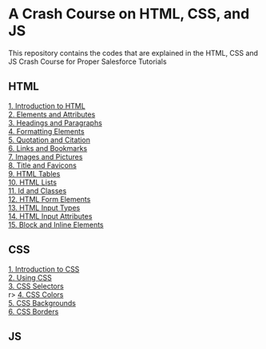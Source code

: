 # A Crash Course on HTML, CSS, and JS
This repository contains the codes that are explained in the HTML, CSS and JS Crash Course for Proper Salesforce Tutorials

## HTML
<a href="https://github.com/amitniitmca/crash-course-html-css-js/tree/master/HTML_Crash_Course/T01_Introduction_to_HTML"> 1. Introduction to HTML </a> <br> 
<a href="https://github.com/amitniitmca/crash-course-html-css-js/tree/master/HTML_Crash_Course/T02_Elements_and_Attributes"> 2. Elements and Attributes </a> <br> 
<a href="https://github.com/amitniitmca/crash-course-html-css-js/tree/master/HTML_Crash_Course/T03_Headings_and_Paragraphs"> 3. Headings and Paragraphs </a> <br> 
<a href="https://github.com/amitniitmca/crash-course-html-css-js/tree/master/HTML_Crash_Course/T04_Formatting_Elements"> 4. Formatting Elements </a> <br> 
<a href="https://github.com/amitniitmca/crash-course-html-css-js/tree/master/HTML_Crash_Course/T05_Quotation_and_Citation"> 5. Quotation and Citation </a> <br> 
<a href="https://github.com/amitniitmca/crash-course-html-css-js/tree/master/HTML_Crash_Course/T06_Links_and_Bookmarks"> 6. Links and Bookmarks </a> <br> 
<a href="https://github.com/amitniitmca/crash-course-html-css-js/tree/master/HTML_Crash_Course/T07_Images_and_Pictures"> 7. Images and Pictures </a> <br> 
<a href="https://github.com/amitniitmca/crash-course-html-css-js/tree/master/HTML_Crash_Course/T08_Title_and_Favicon"> 8. Title and Favicons </a> <br> 
<a href="https://github.com/amitniitmca/crash-course-html-css-js/tree/master/HTML_Crash_Course/T09_HTML_Tables"> 9. HTML Tables </a> <br> 
<a href="https://github.com/amitniitmca/crash-course-html-css-js/tree/master/HTML_Crash_Course/T10_HTML_Lists"> 10. HTML Lists </a> <br> 
<a href="https://github.com/amitniitmca/crash-course-html-css-js/tree/master/HTML_Crash_Course/T11_Id_and_Classes"> 11. Id and Classes </a> <br> 
<a href="https://github.com/amitniitmca/crash-course-html-css-js/tree/master/HTML_Crash_Course/T12_HTML_Form_Elements"> 12. HTML Form Elements </a> <br>
<a href="https://github.com/amitniitmca/crash-course-html-css-js/tree/master/HTML_Crash_Course/T13_HTML_Input_Types"> 13. HTML Input Types </a> <br>
<a href="https://github.com/amitniitmca/crash-course-html-css-js/tree/master/HTML_Crash_Course/T14_HTML_Input_Attributes"> 14. HTML Input Attributes </a> <br>
<a href="https://github.com/amitniitmca/crash-course-html-css-js/tree/master/HTML_Crash_Course/T15_Block_And_Inline_Elements"> 15. Block and Inline Elements </a> <br>   
## CSS
<a href="https://github.com/amitniitmca/crash-course-html-css-js/tree/master/CSS_Crash_Course/T01_Introduction_to_CSS"> 1. Introduction to CSS </a> <br>
<a href="https://github.com/amitniitmca/crash-course-html-css-js/tree/master/CSS_Crash_Course/T02_Using_CSS"> 2. Using CSS </a> <br> 
<a href="https://github.com/amitniitmca/crash-course-html-css-js/tree/master/CSS_Crash_Course/T03_CSS_Selectors"> 3. CSS Selectors </a> <br> 
r> 
<a href="https://github.com/amitniitmca/crash-course-html-css-js/tree/master/CSS_Crash_Course/T04_CSS_Colors"> 4. CSS Colors </a> <br>
<a href="https://github.com/amitniitmca/crash-course-html-css-js/tree/master/CSS_Crash_Course/T05_CSS_Backgrounds"> 5. CSS Backgrounds </a> <br>
<a href="https://github.com/amitniitmca/crash-course-html-css-js/tree/master/CSS_Crash_Course/T06_CSS_Borders"> 6. CSS Borders </a> <br> 
## JS 

